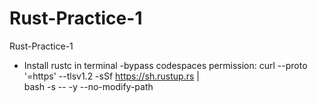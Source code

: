 # Rust-Practice-1
Rust-Practice-1
* Install rustc in terminal -bypass codespaces permission: 
curl --proto '=https' --tlsv1.2 -sSf https://sh.rustup.rs | \
bash -s -- -y --no-modify-path